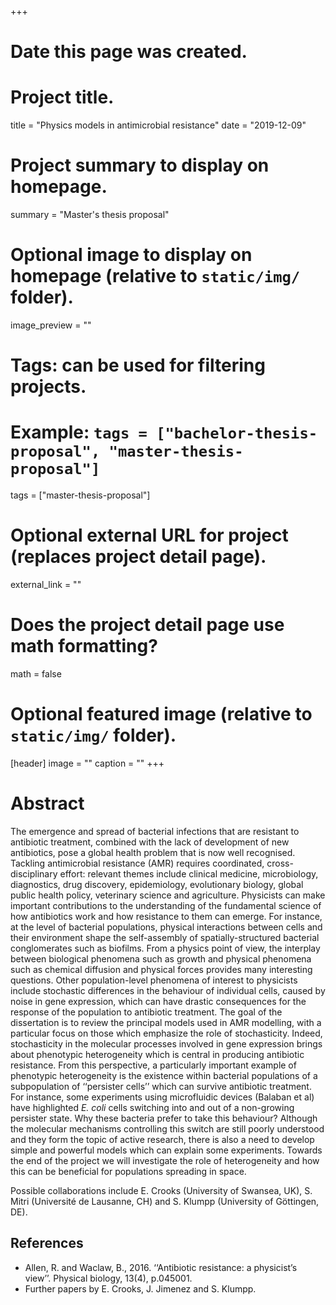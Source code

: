 +++
# Date this page was created.

# Project title.
title = "Physics models in antimicrobial resistance"
date = "2019-12-09"

# Project summary to display on homepage.
summary = "Master's thesis proposal"

# Optional image to display on homepage (relative to `static/img/` folder).
image_preview = ""

# Tags: can be used for filtering projects.
# Example: `tags = ["bachelor-thesis-proposal", "master-thesis-proposal"]`
tags = ["master-thesis-proposal"]

# Optional external URL for project (replaces project detail page).
external_link = ""

# Does the project detail page use math formatting?
math = false

# Optional featured image (relative to `static/img/` folder).
[header]
image = ""
caption = ""
+++

<!--## Info
<ul style="list-style-type:none">
  <li><b>Thesis type:</b> theoretical</li>
  <li><b>Supervisor:</b> Samir Suweis, email: <a href="">samir.suweis@pd.infn.it</a></li>
  <li><b>Co-supervisor:</b> Marco Baiesi, email: <a href="">marco.baiesi@pd.infn.it</a></li>
</ul>  -->

# Abstract
The emergence and spread of bacterial infections that are resistant to antibiotic treatment, combined with the lack of development of new antibiotics, pose a global health problem that is now well recognised. Tackling antimicrobial resistance (AMR) requires coordinated, cross-disciplinary effort: relevant themes include clinical medicine, microbiology, diagnostics, drug discovery, epidemiology, evolutionary biology, global public health policy, veterinary science and agriculture. Physicists can make important contributions to the understanding of the fundamental science of how antibiotics work and how resistance to them can emerge. For instance, at the level of bacterial populations, physical interactions between cells and their environment shape the self-assembly of spatially-structured bacterial conglomerates such as biofilms. From a physics point of view, the interplay between biological phenomena such as growth and physical phenomena such as chemical diffusion and physical forces provides many interesting questions. Other population-level phenomena of interest to physicists include stochastic differences in the behaviour of individual cells, caused by noise in gene expression, which can have drastic consequences for the response of the population to antibiotic treatment. The goal of the dissertation is to review the principal models used in AMR modelling, with a particular focus on those which emphasize the role of stochasticity. Indeed, stochasticity in the molecular processes involved in gene expression brings about phenotypic heterogeneity which is central in producing antibiotic resistance. From this perspective, a particularly important example of phenotypic heterogeneity is the existence within bacterial populations of a subpopulation of ‘‘persister cells’’ which can survive antibiotic treatment. For instance, some experiments using microfluidic devices (Balaban et al) have highlighted *E. coli* cells switching into and out of a non-growing persister state. Why these bacteria prefer to take this behaviour? Although the molecular mechanisms controlling this switch are still poorly understood and they form the topic of active research, there is also a need to develop simple and powerful models which can explain some experiments. Towards the end of the project we will investigate the role of heterogeneity and how this can be beneficial for populations spreading in space.

Possible collaborations include E. Crooks (University of Swansea, UK), S. Mitri (Université de Lausanne, CH) and S. Klumpp (University of Göttingen, DE).

## References
* Allen, R. and Waclaw, B., 2016. ‘‘Antibiotic resistance: a physicist’s view’’. Physical biology, 13(4), p.045001.
* Further papers by E. Crooks, J. Jimenez and S. Klumpp.
